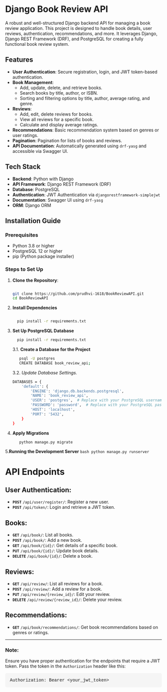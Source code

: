 # Django Book Review API

A robust and well-structured Django backend API for managing a book review application. This project is designed to handle book details, user reviews, authentication, recommendations, and more. It leverages Django, Django REST Framework (DRF), and PostgreSQL for creating a fully functional book review system.

## Features

- **User Authentication**: Secure registration, login, and JWT token-based authentication.
- **Book Management**:
  - Add, update, delete, and retrieve books.
  - Search books by title, author, or ISBN.
  - Sorting and filtering options by title, author, average rating, and genre.
- **Reviews**:
  - Add, edit, delete reviews for books.
  - View all reviews for a specific book.
  - Calculate and display average ratings.
- **Recommendations**: Basic recommendation system based on genres or user ratings.
- **Pagination**: Pagination for lists of books and reviews.
- **API Documentation**: Automatically generated using `drf-yasg` and accessible via Swagger UI.

## Tech Stack

- **Backend**: Python with Django
- **API Framework**: Django REST Framework (DRF)
- **Database**: PostgreSQL
- **Authentication**: JWT Authentication via `djangorestframework-simplejwt`
- **Documentation**: Swagger UI using `drf-yasg`
- **ORM**: Django ORM

## Installation Guide

### Prerequisites

- Python 3.8 or higher
- PostgreSQL 12 or higher
- pip (Python package installer)

### Steps to Set Up

1. **Clone the Repository**:
   ```bash
   
   git clone https://github.com/prudhvi-1618/BookReviewAPI.git
   cd BookReviewAPI
   ```
 2. **Install Dependencies**
     ```bash
     
       pip install -r requirements.txt
     ```  
 3.  **Set Up PostgreSQL Database**
     ```bash
       pip install -r requirements.txt
      ```
        3.1. **Create a Database for the Project**
      ```bash
         psql -U postgres
         CREATE DATABASE book_review_api;
      ```
        3.2. *Update Database Settings.*
        
        ```bash
        DATABASES = {
            'default': {
                'ENGINE': 'django.db.backends.postgresql',
                'NAME': 'book_review_api',
                'USER': 'postgres',  # Replace with your PostgreSQL username
                'PASSWORD': 'password',  # Replace with your PostgreSQL password
                'HOST': 'localhost',
                'PORT': '5432',
            }
        }
        ```
   4. **Apply Migrations**
      ```bash
         python manage.py migrate
      ```
  5.**Running the Development Server**
     ```bash
       python manage.py runserver
    ```
# API Endpoints

## User Authentication:

- **`POST`** `/api/user/register/`: Register a new user.
- **`POST`** `/api/token/`: Login and retrieve a JWT token.

## Books:

- **`GET`** `/api/book/`: List all books.
- **`POST`** `/api/book/`: Add a new book.
- **`GET`** `/api/book/{id}/`: Get details of a specific book.
- **`PUT`** `/api/book/{id}/`: Update book details.
- **`DELETE`** `/api/book/{id}/`: Delete a book.

## Reviews:

- **`GET`** `/api/review/`: List all reviews for a book.
- **`POST`** `/api/review/`: Add a review for a book.
- **`PUT`** `/api/review/{review_id}/`: Edit your review.
- **`DELETE`** `/api/review/{review_id}/`: Delete your review.

## Recommendations:

- **`GET`** `/api/book/recommendations/`: Get book recommendations based on genres or ratings.

---

### Note:

Ensure you have proper authentication for the endpoints that require a JWT token. Pass the token in the `Authorization` header like this:

<pre style="background-color: #f5f5f5; border-radius: 5px; padding: 15px; font-family: 'Courier New', monospace; overflow-x: auto;">Authorization: Bearer &lt;your_jwt_token&gt;</pre>
  
